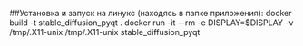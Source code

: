 ##Установка и запуск на линукс (находясь в папке приложения):
docker build -t stable_diffusion_pyqt . 
docker run -it --rm -e DISPLAY=$DISPLAY -v /tmp/.X11-unix:/tmp/.X11-unix stable_diffusion_pyqt
